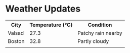 # Weather Updates

<!-- WEATHER-UPDATE-START -->
<table><tr><th>City</th><th>Temperature (°C)</th><th>Condition</th></tr><tr><td>Valsad</td><td>27.3</td><td>Patchy rain nearby</td></tr><tr><td>Boston</td><td>32.8</td><td>Partly cloudy</td></tr><tr><td></td><td></td><td></td></tr></table>
<!-- WEATHER-UPDATE-END -->

